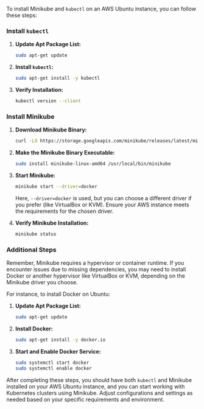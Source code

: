 To install Minikube and `kubectl` on an AWS Ubuntu instance, you can follow these steps:

### Install `kubectl`

1. **Update Apt Package List:**
    ```bash
    sudo apt-get update
    ```

2. **Install `kubectl`:**
    ```bash
    sudo apt-get install -y kubectl
    ```

3. **Verify Installation:**
    ```bash
    kubectl version --client
    ```

### Install Minikube

1. **Download Minikube Binary:**
    ```bash
    curl -LO https://storage.googleapis.com/minikube/releases/latest/minikube-linux-amd64
    ```

2. **Make the Minikube Binary Executable:**
    ```bash
    sudo install minikube-linux-amd64 /usr/local/bin/minikube
    ```

3. **Start Minikube:**
    ```bash
    minikube start --driver=docker
    ```
   Here, `--driver=docker` is used, but you can choose a different driver if you prefer (like VirtualBox or KVM). Ensure your AWS instance meets the requirements for the chosen driver.

4. **Verify Minikube Installation:**
    ```bash
    minikube status
    ```

### Additional Steps

Remember, Minikube requires a hypervisor or container runtime. If you encounter issues due to missing dependencies, you may need to install Docker or another hypervisor like VirtualBox or KVM, depending on the Minikube driver you choose.

For instance, to install Docker on Ubuntu:

1. **Update Apt Package List:**
    ```bash
    sudo apt-get update
    ```

2. **Install Docker:**
    ```bash
    sudo apt-get install -y docker.io
    ```

3. **Start and Enable Docker Service:**
    ```bash
    sudo systemctl start docker
    sudo systemctl enable docker
    ```

After completing these steps, you should have both `kubectl` and Minikube installed on your AWS Ubuntu instance, and you can start working with Kubernetes clusters using Minikube. Adjust configurations and settings as needed based on your specific requirements and environment.